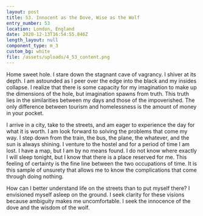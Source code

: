 ```yaml
---
layout: post
title: 53. Innocent as the Dove, Wise as the Wolf
entry_number: 53
location: London, England
date: 2020-12-13T16:54:55.846Z
length_layout: null
component_type: m_3
custom_bg: white
file: /assets/uploads/4_53_content.png
---
```

Home sweet hole. I stare down the stagnant cave of vagrancy. I shiver at its depth. I am astounded as I peer over the edge into the black and my insides collapse. I realize that there is some capacity for my imagination to make up the dimensions of the hole, but imagination spawns from truth. This truth lies in the similarities between my days and those of the impoverished. The only difference between tourism and homelessness is the amount of money in your pocket.
 
I arrive in a city, take to the streets, and am eager to experience the day for what it is worth. I am look forward to solving the problems that come my way. I step down from the train, the bus, the plane, the whatever, and the sun is always shining. I venture to the hostel and for a period of time I am lost. I have a map, but I am by no means found. I do not know where exactly I will sleep tonight, but I know that there is a place reserved for me. This feeling of certainty is the fine line between the two occupations of time. It is this sample of unsurety that allows me to know the complications that come through doing nothing.
 
How can I better understand life on the streets than to put myself there? I envisioned myself asleep on the ground. I seek clarity for these visions because ambiguity makes me uncomfortable. I seek the innocence of the dove and the wisdom of the wolf. 
